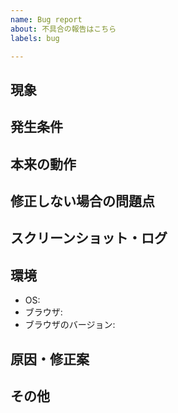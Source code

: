 ```yaml
---
name: Bug report
about: 不具合の報告はこちら
labels: bug

---
```


## 現象
<!--(必須)どのような不具合が発生したかを書いてください。-->


## 発生条件
<!--
(必須)どのような操作をしたときに不具合が発生したかを書いてください。
例:
1. ○○のページに移動する。
2. ○○をクリックする。
-->


## 本来の動作
<!--「発生条件」に書かれた操作をして正常に動いた場合に期待される動作を書いてください。-->


## 修正しない場合の問題点
<!--この不具合を修正しないとどのように困るかを書いてください。-->


## スクリーンショット・ログ
<!--(必須)不具合が起きたときのスクリーンショットを載せてください。開発者ツールなどでエラー出力を確認できる場合はそちらも載せてください。-->


## 環境
<!--(必須)あなたの使用している環境を以下のリストに書いてください。-->
- OS: <!--例: Windows 10-->
- ブラウザ: <!--例: Chrome-->
- ブラウザのバージョン: <!--例: 115-->

## 原因・修正案
<!--不具合の原因が分かる場合(推測でも構いません)や修正案がある場合は書いてください。-->


## その他
<!--他に記載したい情報があれば書いてください。-->

